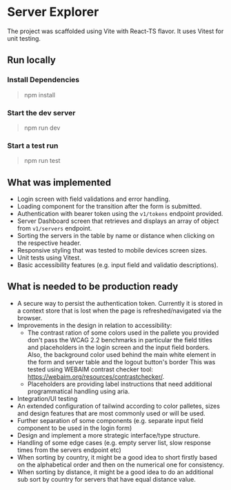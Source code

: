 # Server Explorer
The project was scaffolded using Vite with React-TS flavor. It uses Vitest for unit testing.


## Run locally

### Install Dependencies
>npm install

### Start the dev server
>npm run dev

### Start a test run
>npm run test

## What was implemented
- Login screen with field validations and error handling.
- Loading component for the transition after the form is submitted.
- Authentication with bearer token using the `v1/tokens` endpoint provided.
- Server Dashboard screen that retrieves and displays an array of object from `v1/servers` endpoint.
- Sorting the servers in the table by name or distance when clicking on the respective header.
- Responsive styling that was tested to mobile devices screen sizes.
- Unit tests using Vitest.
- Basic accessibility features (e.g. input field and validatio descriptions).


## What is needed to be production ready

- A secure way to persist the authentication token. Currently it is stored in a context store that is lost when the page is refreshed/navigated via the browser.
- Improvements in the design in relation to accessibility:
  - The contrast ration of some colors used in the pallete you provided don't pass the WCAG 2.2 benchmarks in particular the field titles and placeholders in the login screen and the input field borders. Also, the background color used behind the main white element in the form and server table and the logout button's border This was tested using
  WEBAIM contrast checker tool: https://webaim.org/resources/contrastchecker/.
  - Placeholders are providing label instructions that need additional programmatical handling using aria.
- Integration/UI testing
- An extended configuration of tailwind according to color palletes, sizes and design features that are most commonly used or will be used.
- Further separation of some components (e.g. separate input field component to be used in the login form)
- Design and implement a more strategic interface/type structure.
- Handling of some edge cases (e.g. empty server list, slow response times from the servers endpoint etc)
- When sorting by country, it might be a good idea to short firstly based on the alphabetical order and then on the numerical one for consistency.
- When sorting by distance, it might be a good idea to do an additional sub sort by country for servers that have equal distance value.